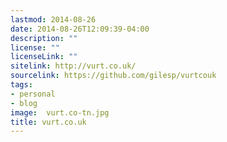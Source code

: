 ```yaml
---
lastmod: 2014-08-26
date: 2014-08-26T12:09:39-04:00
description: ""
license: ""
licenseLink: ""
sitelink: http://vurt.co.uk/
sourcelink: https://github.com/gilesp/vurtcouk
tags:
- personal
- blog
image:  vurt.co-tn.jpg
title: vurt.co.uk
---
```


